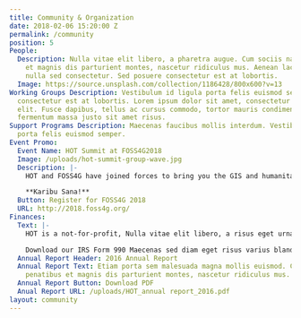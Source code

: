 ```yaml
---
title: Community & Organization
date: 2018-02-06 15:20:00 Z
permalink: /community
position: 5
People:
  Description: Nulla vitae elit libero, a pharetra augue. Cum sociis natoque penatibus
    et magnis dis parturient montes, nascetur ridiculus mus. Aenean lacinia bibendum
    nulla sed consectetur. Sed posuere consectetur est at lobortis.
  Image: https://source.unsplash.com/collection/1186428/800x600?v=13
Working Groups Description: Vestibulum id ligula porta felis euismod semper. Sed posuere
  consectetur est at lobortis. Lorem ipsum dolor sit amet, consectetur adipiscing
  elit. Fusce dapibus, tellus ac cursus commodo, tortor mauris condimentum nibh, ut
  fermentum massa justo sit amet risus.
Support Programs Description: Maecenas faucibus mollis interdum. Vestibulum id ligula
  porta felis euismod semper.
Event Promo:
  Event Name: HOT Summit at FOSS4G2018
  Image: /uploads/hot-summit-group-wave.jpg
  Description: |-
    HOT and FOSS4G have joined forces to bring you the GIS and humanitarian mapping event of the year in Dar es Salaam, Tanzania. HOT will sponsor and lead summit, code sprints, field visits with the Ramani Huria mapping project, an optional two workshop days (available as an add-on to your registration) and much more!

    **Karibu Sana!**
  Button: Register for FOSS4G 2018
  URL: http://2018.foss4g.org/
Finances:
  Text: |-
    HOT is a not-for-profit, Nulla vitae elit libero, a risus eget urna mollis pharetra augue.

    Download our IRS Form 990 Maecenas sed diam eget risus varius blandit sit amet non magna. Nullam quis risus eget urna mollis ornare vel eu leo. financial statement Donec ullamcorper nulla non metus auctor fringilla IRS form 990.
  Annual Report Header: 2016 Annual Report
  Annual Report Text: Etiam porta sem malesuada magna mollis euismod. Cum sociis natoque
    penatibus et magnis dis parturient montes, nascetur ridiculus mus.
  Annual Report Button: Download PDF
  Anual Report URL: /uploads/HOT_annual report_2016.pdf
layout: community
---
```


